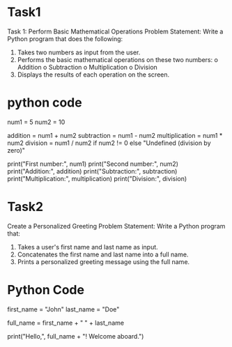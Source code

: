 # Task1
Task 1: Perform Basic Mathematical Operations
Problem Statement: Write a Python program that does the following:
1.  Takes two numbers as input from the user.
2.  Performs the basic mathematical operations on these two numbers:
o	Addition
o	Subtraction
o	Multiplication
o	Division
3.  Displays the results of each operation on the screen.


  
  
  # python code
   
num1 = 5
num2 = 10


addition = num1 + num2
subtraction = num1 - num2
multiplication = num1 * num2
division = num1 / num2 if num2 != 0 else "Undefined (division by zero)"


print("First number:", num1)
print("Second number:", num2)
print("Addition:", addition)
print("Subtraction:", subtraction)
print("Multiplication:", multiplication)
print("Division:", division)





# Task2 
Create a Personalized Greeting
Problem Statement: Write a Python program that:
1.  Takes a user's first name and last name as input.
2.  Concatenates the first name and last name into a full name.
3.  Prints a personalized greeting message using the full name.




# Python Code
first_name = "John"
last_name = "Doe"


full_name = first_name + " " + last_name


print("Hello,", full_name + "! Welcome aboard.")
